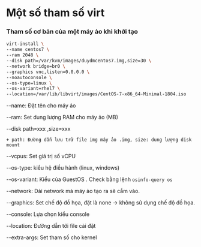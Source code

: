 # Một số tham số virt

### Tham số cơ bản của một máy ảo khi khởi tạo


```sh
virt-install \
--name centos7 \
--ram 2048 \
--disk path=/var/kvm/images/duydmcentos7.img,size=30 \
--network bridge=br0 \
--graphics vnc,listen=0.0.0.0 \
--noautoconsole \
--os-type=linux \
--os-variant=rhel7 \   
--location=/var/lib/libvirt/images/CentOS-7-x86_64-Minimal-1804.iso
```

--name: Đặt tên cho máy ảo

--ram: Set dung lượng RAM cho máy ảo (MB)

--disk path=xxx ,size=xxx

	+ path: Đường dẫn lưu trữ file img máy ảo .img, size: dung lượng disk mount
	
--vcpus: Set giá trị số vCPU

--os-type: kiểu hệ điều hành (linux, windows)

--os-variant: Kiểu của GuestOS . Check bằng lệnh `osinfo-query os`

--network: Dải network mà máy ảo tạo ra sẽ cắm vào.

--graphics: Set chế độ đồ họa, đặt là none -> không sử dụng chế độ đồ họa.

--console: Lựa chọn kiểu console

--location: Đường dẫn tới file cài đặt

--extra-args: Set tham số cho kernel

